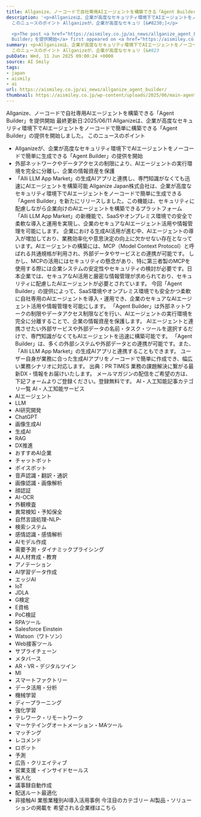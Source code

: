 ```yaml
---
title: Allganize、ノーコードで自社専用AIエージェントを構築できる「Agent Builder」を提供開始
description: '<p>Allganizeは、企業が高度なセキュリティ環境下でAIエージェントをノーコードで簡単に構築できる「Agent Builder」の提供を開始しました。
  このニュースのポイント Allganizeが、企業が高度なセキュリ [&#8230;]</p>

  <p>The post <a href="https://aismiley.co.jp/ai_news/allganize_agent_builder/">Allganize、ノーコードで自社専用AIエージェントを構築できる「Agent
  Builder」を提供開始</a> first appeared on <a href="https://aismiley.co.jp">AIポータルメディアAIsmiley</a>.</p>'
summary: <p>Allganizeは、企業が高度なセキュリティ環境下でAIエージェントをノーコードで簡単に構築できる「Agent Builder」の提供を開始しました。
  このニュースのポイント Allganizeが、企業が高度なセキュリ [&#823
pubDate: Wed, 11 Jun 2025 09:00:24 +0000
source: AI Smily
tags:
- japan
- aismily
- ai
url: https://aismiley.co.jp/ai_news/allganize_agent_builder/
thumbnail: https://aismiley.co.jp/wp-content/uploads/2025/06/main-agentbuilder.png
---
```


Allganize、ノーコードで自社専用AIエージェントを構築できる「Agent Builder」を提供開始
最終更新日:2025/06/11
Allganizeは、企業が高度なセキュリティ環境下でAIエージェントをノーコードで簡単に構築できる「Agent Builder」の提供を開始しました。
このニュースのポイント
- Allganizeが、企業が高度なセキュリティ環境下でAIエージェントをノーコードで簡単に生成できる「Agent Builder」の提供を開始
- 外部ネットワークやデータアクセスの制限により、AIエージェントの実行環境を完全に分離し、企業の情報資産を保護
- 「Alli LLM App Market」の生成AIアプリと連携し、専門知識がなくても迅速にAIエージェントを構築可能
Allganize Japan株式会社は、企業が高度なセキュリティ環境下でAIエージェントをノーコードで簡単に生成できる「Agent Builder」を新たにリリースしました。この機能は、セキュリティに配慮しながら企業向けのAIエージェントを構築できるプラットフォーム「Alli LLM App Market」の新機能で、SaaSやオンプレミス環境での安全で柔軟な導入と運用を実現し、企業のセキュアなAIエージェント活用や情報管理を可能にします。
企業における生成AI活用が進む中、AIエージェントの導入が増加しており、業務効率化や意思決定の向上に欠かせない存在となっています。AIエージェントの構築には、MCP（Model Context Protocol）と呼ばれる共通規格が利用され、外部データやサービスとの連携が可能です。
しかし、MCPの活用にはセキュリティの懸念があり、特に第三者製のMCPを使用する際には企業システムの安定性やセキュリティの検討が必要です。日本企業では、セキュアなAI活用と厳密な情報管理が求められており、セキュリティに配慮したAIエージェントが必要とされています。
今回「Agent Builder」の提供によって、SaaS環境やオンプレミス環境でも安全かつ柔軟に自社専用のAIエージェントを導入・運用でき、企業のセキュアなAIエージェント活用や情報管理を可能にします。
「Agent Builder」は外部ネットワークの制限やデータアクセス制限などを行い、AIエージェントの実行環境を完全に分離することで、企業の情報資産を保護します。
AIエージェントと連携させたい外部サービスや外部データの名前・タスク・ツールを選択するだけで、専門知識がなくてもAIエージェントを迅速に構築可能です。
「Agent Builder」は、多くの外部システムや外部データとの連携が可能です。また、「Alli LLM App Market」の生成AIアプリと連携することもできます。
ユーザー自身が業務に合った生成AIアプリをノーコードで簡単に作成でき、幅広い業務シナリオに対応します。
出典：PR TIMES
業務の課題解決に繋がる最新DX・情報をお届けいたします。
メールマガジンの配信をご希望の方は、下記フォームよりご登録ください。登録無料です。
AI・人工知能記事カテゴリ一覧
AI・人工知能サービス
- AIエージェント
- LLM
- AI研究開発
- ChatGPT
- 画像生成AI
- 生成AI
- RAG
- DX推進
- おすすめAI企業
- チャットボット
- ボイスボット
- 音声認識・翻訳・通訳
- 画像認識・画像解析
- 顔認証
- AI-OCR
- 外観検査
- 異常検知・予知保全
- 自然言語処理-NLP-
- 検索システム
- 感情認識・感情解析
- AIモデル作成
- 需要予測・ダイナミックプライシング
- AI人材育成・教育
- アノテーション
- AI学習データ作成
- エッジAI
- IoT
- JDLA
- G検定
- E資格
- PoC検証
- RPAツール
- Salesforce Einstein
- Watson（ワトソン）
- Web接客ツール
- サプライチェーン
- メタバース
- AR・VR・デジタルツイン
- MI
- スマートファクトリー
- データ活用・分析
- 機械学習
- ディープラーニング
- 強化学習
- テレワーク・リモートワーク
- マーケテイングオートメーション・MAツール
- マッチング
- レコメンド
- ロボット
- 予測
- 広告・クリエイティブ
- 営業支援・インサイドセールス
- 省人化
- 議事録自動作成
- 配送ルート最適化
- 非接触AI
業態業種別AI導入活用事例
今注目のカテゴリー
AI製品・ソリューションの掲載を
希望される企業様はこちら